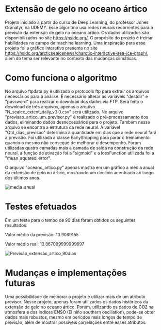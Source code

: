 # Extensão de gelo no oceano ártico
Projeto iniciado a partir do curso de Deep Learning, do professor Jones Granatyr, na UDEMY. 
Esse algoritmo usa redes neurais recorrentes para a previsão da extensão de gelo no oceano ártico. 
Os dados utilizados são disponibilizados no site https://nsidc.org/. 
O propósito do projeto é treinar habilidades no campo de machine learning. Uma inspiração para esse projeto foi a gráfico interativo presente no site https://nsidc.org/arcticseaicenews/charctic-interactive-sea-ice-graph/, além do tema ser relevante no contexto das mudanças climáticas. 

# Como funciona o algoritmo
No arquivo ftpdata.py é utilizado o protocolo ftp para extrair os arquivos necessários para a análise. É necessário alterar as variáveis "destdir" e "password" para realizar o download dos dados via FTP.
Será feito o download de três arquivos, apenas o arquivo "N_seaice_extent_daily_v3.0.csv" será utilizado. 
No arquivo "previsao_artico_um_previsor.py" é realizado o pré-processamento dos dados, eliminando dados desnecessários para o projeto.
Também nesse arquivo se encontra a estrutura da rede neural.
A variável "Qtd_dias_previsao" determina a quantidade em dias que a rede neural fará a previsão. 
Foi utilizada a classe EarlyStopping para parar o treinamento quando o mesmo não consegue de melhorar o desempenho.
Foram utilizadas quatro camadas mais a camada de saída na construção da rede neural, a função de ativação foi a "sigmoid" e a lossFunction utilizada foi a "mean_squared_error".

O arquivo "oceano_artico.py" apenas mostra em um gráfico a média anual da extensão de gelo no ártico, mostrando um declínio acentuado ao longo dos últimos anos. 

![media_anual](https://user-images.githubusercontent.com/54844874/171720233-eaf38e26-602c-4615-9097-b06fb32a0767.png)


# Testes efetuados
Em um teste para o tempo de 90 dias foram obtidos os seguintes resultados:

Valor médio da previsão: 13.9089155

Valor médio real: 13.867099999999997

![Previsão_extensão_artico_90dias](https://user-images.githubusercontent.com/54844874/171716675-ba0c0fd9-b4ce-49b8-b45d-909d0ba5efcf.png)


# Mudanças e implementações futuras
Uma possibilidade de melhorar o projeto é utilizar mais de um atributo previsor. 
Nesse projeto, apenas foram utilizados os dados históricos da extensão de gelo no oceano ártico. 
Porém, utilizando os dados de CO2 na atmosfera e dos índices ENSO (El niño southern oscillation), pode-se obter dados mais robustos, mesmo em períodos mais longos de tempo de previsão, além de mostrar possíveis correlações entre esses atributos. 
